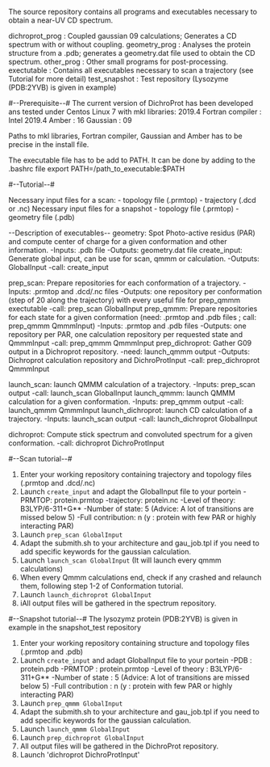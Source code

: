 The source repository  contains all programs and executables necessary to obtain a near-UV CD spectrum.

dichroprot_prog	: Coupled gaussian 09 calculations; Generates a CD spectrum with or without coupling.
geometry_prog	: Analyses the protein structure from a .pdb; generates a geometry.dat file used to obtain the CD spectrum.
other_prog	: Other small programs for post-processing.
exectutable	: Contains all executables necessary to scan a trajectory (see Tutorial for more detail)
test_snapshot	: Test repository (Lysozyme (PDB:2YVB) is given in example)

#--Prerequisite--#
The current version of DichroProt has been developed ans tested under Centos Linux 7 with 
	mkl libraries: 2019.4
	Fortran compiler : Intel 2019.4
	Amber : 16
	Gaussian : 09

Paths to mkl libraries, Fortran compiler, Gaussian and Amber has to be precise in the install file.

The executable file has to be add to PATH. It can be done by adding to the .bashrc file
	export PATH=/path_to_executable:$PATH


#--Tutorial--#

Necessary input files for a scan:
        - topology file (.prmtop)
        - trajectory (.dcd or .nc)
Necessary input files for a snapshot
        - topology file (.prmtop)
        - geometry file (.pdb)

--Description of executables--
geometry:	 Spot Photo-active residus (PAR) and compute center of charge for a given conformation and other information.
			-Inputs: .pdb file
			-Outputs: geometry.dat file
create_input:	 Generate global input, can be use for scan, qmmm or calculation.
                        -Outputs: GlobalInput
			-call: create_input

prep_scan:	 Prepare repositories for each conformation of a trajectory.
                        -Inputs: .prmtop and .dcd/.nc files
                        -Outputs: one repository per conformation (step of 20 along the trajectory) with every useful file for prep_qmmm exectutable
                        -call: prep_scan GlobalInput
prep_qmmm:	 Prepare repositories for each state for a given conformation (need: .prmtop and .pdb files ; call: prep_qmmm QmmmInput)
                        -Inputs: .prmtop and .pdb files
                        -Outputs: one repository per PAR, one calculation repository per requested state and QmmmInput
                        -call: prep_qmmm QmmmInput
prep_dichroprot: Gather G09 output in a Dichroprot repository.
                        -need: launch_qmmm output
                        -Outputs: Dichroprot calculation repository and DichroProtInput
                        -call: prep_dichroprot QmmmInput

launch_scan:	 launch QMMM calculation of a trajectory.
                        -Inputs: prep_scan output
                        -call: launch_scan GlobalInput
launch_qmmm:	 launch QMMM calculation for a given conformation.
                        -Inputs: prep_qmmm output
                        -call: launch_qmmm QmmmInput
launch_dichroprot: launch CD calculation of a trajectory.
                        -Inputs: launch_scan output
                        -call: launch_dichroprot GlobalInput

dichroprot:	 Compute stick spectrum and convoluted spectrum for a given conformation.
                        -call: dichroprot DichroProtInput


#--Scan tutorial--#
1) Enter your working repository containing trajectory and topology files (.prmtop and .dcd/.nc)
2) Launch `create_input` and adapt the GlobalInput file to your portein
        -PRMTOP:       		protein.prmtop
        -trajectory:   		protein.nc
        -Level of theory: 	B3LYP/6-311+G**
        -Number of state:	5	(Advice: A lot of transitions are missed below 5)
        -Full contribution: 	n	(y : protein with few PAR or highly interacting PAR)
3) Launch `prep_scan GlobalInput`
4) Adapt the submith.sh to your architecture and gau_job.tpl if you need to add specific keywords for the gaussian calculation.
5) Launch `launch_scan GlobalInput` (It will launch every qmmm calculations)
6) When every Qmmm calculations end, check if any crashed and relaunch them, following step 1-2 of Conformation tutorial.
7) Launch `launch_dichroprot GlobalInput`
8) iAll output files will be gathered in the spectrum repository.


#--Snapshot tutorial--#
	The lysozymz protein (PDB:2YVB) is given in example in the snapshot_test repository 
1) Enter your working repository containing structure and topology files (.prmtop and .pdb)
2) Launch `create_input` and adapt GlobalInput file to your portein
	-PDB :           protein.pdb
        -PRMTOP :        protein.prmtop
        -Level of theory : B3LYP/6-311+G**
        -Number of state : 5                    (Advice: A lot of transitions are missed below 5)
        -Full contribution : n                  (y : protein with few PAR or highly interacting PAR)
3) Launch `prep_qmmm GlobalInput`
4) Adapt the submith.sh to your architecture and gau_job.tpl if you need to add specific keywords for the gaussian calculation.
5) Launch `launch_qmmm GlobalInput`
7) Launch `prep_dichroprot GlobalInput`
8) All output files will be gathered in the DichroProt repository.
9) Launch 'dichroprot DichroProtInput'


